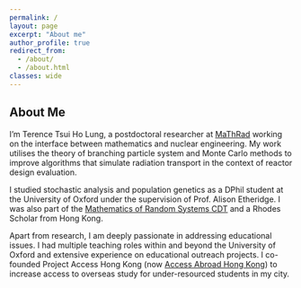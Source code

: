 ```yaml
---
permalink: /
layout: page
excerpt: "About me"
author_profile: true
redirect_from: 
  - /about/
  - /about.html
classes: wide
---
```


<!-- <div style="float: left">
Hi, I'm Alan :) I am a 2nd year DPhil student in Statistical Machine Learning at the University of Oxford. He is supervised by Professor Dino Sejdinovic, Professor Mihai Cucuringu and Professor Xiaowen Dong. His research interests lie within the intersection of Kernel methods with a variety of Machine Learning applications such as explainable AI, statistical downscaling, graph learning, causal inference and preference learning. Before his DPhil studies, he received a masters in Mathematics and Statistics from the University of Oxford.
</div>

<div>
<img src="assets/images/meow.jpg"
     alt="meow icon"
     style="float: right;"
      />
</div>

style="float: left; margin-right: 10px;" -->


## About Me


I’m Terence Tsui Ho Lung, a postdoctoral researcher at [MaThRad](https://mathrad.ac.uk) working on the interface between mathematics and nuclear engineering. My work utilises the theory of branching particle system and Monte Carlo methods to improve algorithms that simulate radiation transport in the context of reactor design evaluation.

I studied stochastic analysis and population genetics as a DPhil student at the University of Oxford under the supervision of Prof. Alison Etheridge. I was also part of the [Mathematics of Random Systems CDT](https://www.randomsystems-cdt.ac.uk) and a Rhodes Scholar from Hong Kong.

Apart from research, I am deeply passionate in addressing educational issues. I had multiple teaching roles within and beyond the University of Oxford and extensive experience on educational outreach projects. I co-founded Project Access Hong Kong (now [Access Abroad Hong Kong](https://www.accessabroadhk.org)) to increase access to overseas study for under-resourced students in my city.


